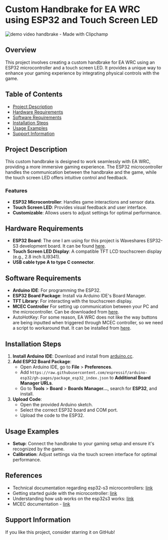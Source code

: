 # Custom Handbrake for EA WRC using ESP32 and Touch Screen LED

![demo video handbrake - Made with Clipchamp](https://github.com/user-attachments/assets/1d6a75b2-5c80-4b64-851d-67c8836ed4c5)


## Overview
This project involves creating a custom handbrake for EA WRC using an ESP32 microcontroller and a touch screen LED. It provides a unique way to enhance your gaming experience by integrating physical controls with the game.

## Table of Contents
- [Project Description](#project-description)
- [Hardware Requirements](#hardware-requirements)
- [Software Requirements](#software-requirements)
- [Installation Steps](#installation-steps)
- [Usage Examples](#usage-examples)
- [Support Information](#support-information)

## Project Description
This custom handbrake is designed to work seamlessly with EA WRC, providing a more immersive gaming experience. The ESP32 microcontroller handles the communication between the handbrake and the game, while the touch screen LED offers intuitive control and feedback.

### Features
- **ESP32 Microcontroller**: Handles game interactions and sensor data.
- **Touch Screen LED**: Provides visual feedback and user interface.
- **Customizable**: Allows users to adjust settings for optimal performance.

## Hardware Requirements
- **ESP32 Board**: The one I am using for this project is Waveshares ESP32-S3 development board. It can be found [here](https://www.amazon.ca/dp/B0CM68M8LR?ref_=ppx_hzsearch_conn_dt_b_fed_asin_title_1).
- **Touch Screen LED Display**: A compatible TFT LCD touchscreen display (e.g., 2.8 inch ILI9341).
- **USB cable type A to type C connector**.

## Software Requirements
- **Arduino IDE**: For programming the ESP32.
- **ESP32 Board Package**: Install via Arduino IDE's Board Manager.
- **TFT Library**: For interacting with the touchscreen display.
- **MCEC Controller** For setting up communication between your PC and the microcontroller. Can be downloaded from [here](https://github.com/tig/mcec/blob/40adcafe8ee8269d36d7c1a2df78227989695490/src/Commands/SendInputCommand.cs#L271).
- AutoHotKey: For some reason, EA WRC does not like the way buttons are being inputted when triggered through MCEC controller, so we need a script to workaround that. It can be installed from [here](https://www.autohotkey.com/).

## Installation Steps
1. **Install Arduino IDE**: Download and install from [arduino.cc](https://www.arduino.cc/en/Main/Software).
2. **Add ESP32 Board Package**:
   - Open Arduino IDE, go to **File** > **Preferences**.
   - Add `https://raw.githubusercontent.com/espressif/arduino-esp32/gh-pages/package_esp32_index.json` to **Additional Board Manager URLs**.
   - Go to **Tools** > **Board** > **Boards Manager...**, search for **ESP32**, and install.
5. **Upload Code**:
   - Open the provided Arduino sketch.
   - Select the correct ESP32 board and COM port.
   - Upload the code to the ESP32.

## Usage Examples
- **Setup**: Connect the handbrake to your gaming setup and ensure it's recognized by the game.
- **Calibration**: Adjust settings via the touch screen interface for optimal performance.
## References
- Technical documentation regarding esp32-s3 microcontrollers: [link](https://files.waveshare.com/wiki/common/Esp32-s3_technical_reference_manual_en.pdf)
- Getting started guide with the microcontroller: [link](https://www.waveshare.com/wiki/ESP32-S3-LCD-1.28#Overview)
- Understanding how usb works on the esp32s3 works: [link](https://www.youtube.com/watch?v=hJSBTFsOnoA&ab_channel=AndreasSpiess)
- MCEC documentation - [link](https://tig.github.io/mcec/documentation.html)
## Support Information
If you like this project, consider starring it on GitHub!

